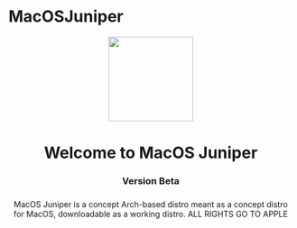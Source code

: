 # MacOSJuniper
<div align="center">
  <img height="150" src="https://imgur.com/TDXUf9H"  />
</div>

###

<h1 align="center">Welcome to MacOS Juniper</h1>

###

<h3 align="center">Version Beta</h3>

###

<p align="center">MacOS Juniper is a concept Arch-based distro meant as a concept distro for MacOS, downloadable as a working distro. ALL RIGHTS GO TO APPLE</p>

###
